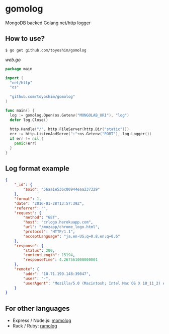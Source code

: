 # gomolog
MongoDB backed Golang net/http logger

## How to use?

```
$ go get github.com/toyoshim/gomolog
```

*web.go*
```go
package main

import (
  "net/http"
  "os"
  
  "github.com/toyoshim/gomolog"
)

func main() {
  log := gomolog.Open(os.Getenv("MONGOLAB_URI"), "log")
  defer log.Close()
  
  http.Handle("/", http.FileServer(http.Dir("static")))
  err := http.ListenAndServe(":"+os.Getenv("PORT"), log.Logger())
  if err != nil {
    panic(err)
  }
}
```

## Log format example
```json
{
    "_id": {
        "$oid": "56aa1e536c00944eaa237329"
    },
    "format": 1,
    "date": "2016-01-28T13:57:39Z",
    "referrer": "",
    "request": {
        "method": "GET",
        "host": "crlogo.herokuapp.com",
        "url": "/mozapp/chrome_logo.html",
        "protocol": "HTTP/1.1",
        "acceptLanguage": "ja,en-US;q=0.8,en;q=0.6"
    },
    "response": {
        "status": 200,
        "contentLength": 15194,
        "responseTime": 4.267561000000001
    },
    "remote": {
        "addr": "10.71.199.148:39047",
        "user": "-",
        "userAgent": "Mozilla/5.0 (Macintosh; Intel Mac OS X 10_11_2) AppleWebKit/537.36 (KHTML, like Gecko) Chrome/47.0.2526.106 Safari/537.36"
    }
}
```

## For other languages

- Express / Node.js: [momolog](https://github.com/toyoshim/momolog)
- Rack / Ruby: [ramolog](https://github.com/toyoshim/ramolog)
